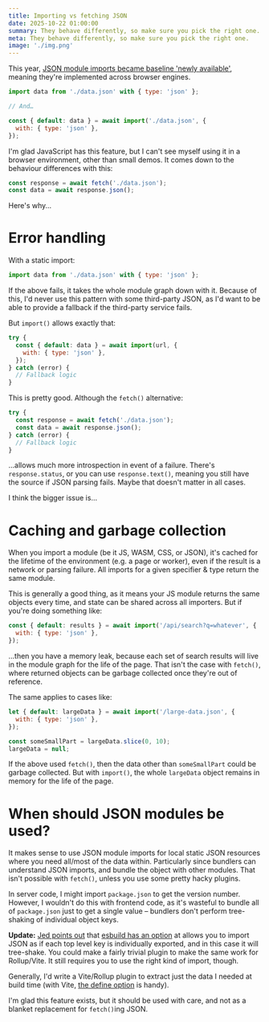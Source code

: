 ```yaml
---
title: Importing vs fetching JSON
date: 2025-10-22 01:00:00
summary: They behave differently, so make sure you pick the right one.
meta: They behave differently, so make sure you pick the right one.
image: './img.png'
---
```


This year, [JSON module imports became baseline 'newly available'](https://developer.mozilla.org/en-US/docs/Web/JavaScript/Reference/Statements/import/with), meaning they're implemented across browser engines.

```js
import data from './data.json' with { type: 'json' };

// And…

const { default: data } = await import('./data.json', {
  with: { type: 'json' },
});
```

I'm glad JavaScript has this feature, but I can't see myself using it in a browser environment, other than small demos. It comes down to the behaviour differences with this:

```js
const response = await fetch('./data.json');
const data = await response.json();
```

Here's why…

# Error handling

With a static import:

```js
import data from './data.json' with { type: 'json' };
```

If the above fails, it takes the whole module graph down with it. Because of this, I'd never use this pattern with some third-party JSON, as I'd want to be able to provide a fallback if the third-party service fails.

But `import()` allows exactly that:

```js
try {
  const { default: data } = await import(url, {
    with: { type: 'json' },
  });
} catch (error) {
  // Fallback logic
}
```

This is pretty good. Although the `fetch()` alternative:

```js
try {
  const response = await fetch('./data.json');
  const data = await response.json();
} catch (error) {
  // Fallback logic
}
```

…allows much more introspection in event of a failure. There's `response.status`, or you can use `response.text()`, meaning you still have the source if JSON parsing fails. Maybe that doesn't matter in all cases.

I think the bigger issue is…

# Caching and garbage collection

When you import a module (be it JS, WASM, CSS, or JSON), it's cached for the lifetime of the environment (e.g. a page or worker), even if the result is a network or parsing failure. All imports for a given specifier & type return the same module.

This is generally a good thing, as it means your JS module returns the same objects every time, and state can be shared across all importers. But if you're doing something like:

```js
const { default: results } = await import('/api/search?q=whatever', {
  with: { type: 'json' },
});
```

…then you have a memory leak, because each set of search results will live in the module graph for the life of the page. That isn't the case with `fetch()`, where returned objects can be garbage collected once they're out of reference.

The same applies to cases like:

```js
let { default: largeData } = await import('/large-data.json', {
  with: { type: 'json' },
});

const someSmallPart = largeData.slice(0, 10);
largeData = null;
```

If the above used `fetch()`, then the data other than `someSmallPart` could be garbage collected. But with `import()`, the whole `largeData` object remains in memory for the life of the page.

# When should JSON modules be used?

It makes sense to use JSON module imports for local static JSON resources where you need all/most of the data within. Particularly since bundlers can understand JSON imports, and bundle the object with other modules. That isn't possible with `fetch()`, unless you use some pretty hacky plugins.

In server code, I might import `package.json` to get the version number. However, I wouldn't do this with frontend code, as it's wasteful to bundle all of `package.json` just to get a single value – bundlers don't perform tree-shaking of individual object keys.

**Update:** [Jed points out](https://mastodon.social/@jed/115418637695312552) that [esbuild has an option](https://esbuild.github.io/content-types/#json) at allows you to import JSON as if each top level key is individually exported, and in this case it will tree-shake. You could make a fairly trivial plugin to make the same work for Rollup/Vite. It still requires you to use the right kind of import, though.

Generally, I'd write a Vite/Rollup plugin to extract just the data I needed at build time (with Vite, [the define option](https://vite.dev/config/shared-options.html#define) is handy).

I'm glad this feature exists, but it should be used with care, and not as a blanket replacement for `fetch()`ing JSON.
